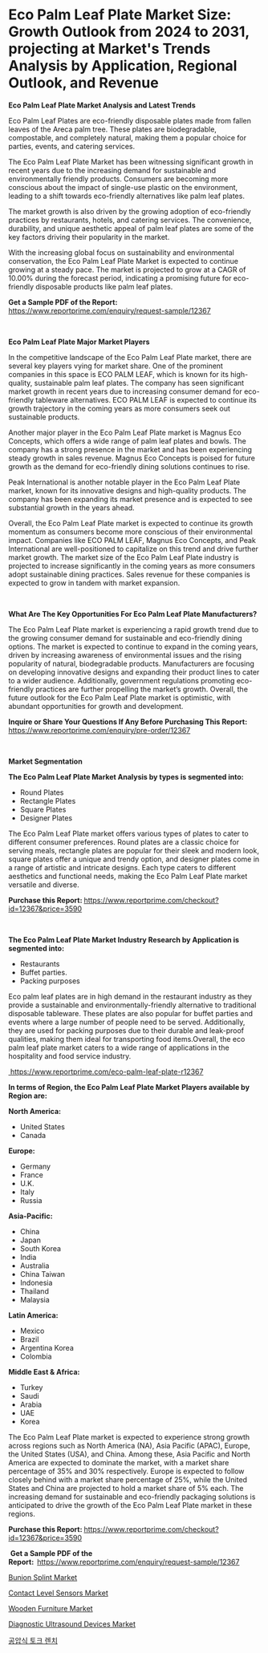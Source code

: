 <p><h1>Eco Palm Leaf Plate Market Size: Growth Outlook from 2024 to 2031, projecting at Market's Trends Analysis by Application, Regional Outlook, and Revenue</h1></p><p><strong>Eco Palm Leaf Plate Market Analysis and Latest Trends</strong></p>
<p><p>Eco Palm Leaf Plates are eco-friendly disposable plates made from fallen leaves of the Areca palm tree. These plates are biodegradable, compostable, and completely natural, making them a popular choice for parties, events, and catering services.</p><p>The Eco Palm Leaf Plate Market has been witnessing significant growth in recent years due to the increasing demand for sustainable and environmentally friendly products. Consumers are becoming more conscious about the impact of single-use plastic on the environment, leading to a shift towards eco-friendly alternatives like palm leaf plates.</p><p>The market growth is also driven by the growing adoption of eco-friendly practices by restaurants, hotels, and catering services. The convenience, durability, and unique aesthetic appeal of palm leaf plates are some of the key factors driving their popularity in the market.</p><p>With the increasing global focus on sustainability and environmental conservation, the Eco Palm Leaf Plate Market is expected to continue growing at a steady pace. The market is projected to grow at a CAGR of 10.00% during the forecast period, indicating a promising future for eco-friendly disposable products like palm leaf plates.</p></p>
<p><strong>Get a Sample PDF of the Report:&nbsp;</strong> <a href="https://www.reportprime.com/enquiry/request-sample/12367">https://www.reportprime.com/enquiry/request-sample/12367</a></p>
<p>&nbsp;</p>
<p><strong>Eco Palm Leaf Plate Major Market Players</strong></p>
<p><p>In the competitive landscape of the Eco Palm Leaf Plate market, there are several key players vying for market share. One of the prominent companies in this space is ECO PALM LEAF, which is known for its high-quality, sustainable palm leaf plates. The company has seen significant market growth in recent years due to increasing consumer demand for eco-friendly tableware alternatives. ECO PALM LEAF is expected to continue its growth trajectory in the coming years as more consumers seek out sustainable products.</p><p>Another major player in the Eco Palm Leaf Plate market is Magnus Eco Concepts, which offers a wide range of palm leaf plates and bowls. The company has a strong presence in the market and has been experiencing steady growth in sales revenue. Magnus Eco Concepts is poised for future growth as the demand for eco-friendly dining solutions continues to rise.</p><p>Peak International is another notable player in the Eco Palm Leaf Plate market, known for its innovative designs and high-quality products. The company has been expanding its market presence and is expected to see substantial growth in the years ahead.</p><p>Overall, the Eco Palm Leaf Plate market is expected to continue its growth momentum as consumers become more conscious of their environmental impact. Companies like ECO PALM LEAF, Magnus Eco Concepts, and Peak International are well-positioned to capitalize on this trend and drive further market growth. The market size of the Eco Palm Leaf Plate industry is projected to increase significantly in the coming years as more consumers adopt sustainable dining practices. Sales revenue for these companies is expected to grow in tandem with market expansion.</p></p>
<p>&nbsp;</p>
<p><strong>What Are The Key Opportunities For Eco Palm Leaf Plate Manufacturers?</strong></p>
<p><p>The Eco Palm Leaf Plate market is experiencing a rapid growth trend due to the growing consumer demand for sustainable and eco-friendly dining options. The market is expected to continue to expand in the coming years, driven by increasing awareness of environmental issues and the rising popularity of natural, biodegradable products. Manufacturers are focusing on developing innovative designs and expanding their product lines to cater to a wider audience. Additionally, government regulations promoting eco-friendly practices are further propelling the market’s growth. Overall, the future outlook for the Eco Palm Leaf Plate market is optimistic, with abundant opportunities for growth and development.</p></p>
<p><strong>Inquire or Share Your Questions If Any Before Purchasing This Report:</strong> <a href="https://www.reportprime.com/enquiry/pre-order/12367">https://www.reportprime.com/enquiry/pre-order/12367</a></p>
<p>&nbsp;</p>
<p><strong>Market Segmentation</strong></p>
<p><strong>The Eco Palm Leaf Plate Market Analysis by types is segmented into:</strong></p>
<p><ul><li>Round Plates</li><li>Rectangle Plates</li><li>Square Plates</li><li>Designer Plates</li></ul></p>
<p><p>The Eco Palm Leaf Plate market offers various types of plates to cater to different consumer preferences. Round plates are a classic choice for serving meals, rectangle plates are popular for their sleek and modern look, square plates offer a unique and trendy option, and designer plates come in a range of artistic and intricate designs. Each type caters to different aesthetics and functional needs, making the Eco Palm Leaf Plate market versatile and diverse.</p></p>
<p><strong>Purchase this Report:&nbsp;</strong><a href="https://www.reportprime.com/checkout?id=12367&price=3590">https://www.reportprime.com/checkout?id=12367&price=3590</a></p>
<p>&nbsp;</p>
<p><strong>The Eco Palm Leaf Plate Market Industry Research by Application is segmented into:</strong></p>
<p><ul><li>Restaurants</li><li>Buffet parties.</li><li>Packing purposes</li></ul></p>
<p><p>Eco palm leaf plates are in high demand in the restaurant industry as they provide a sustainable and environmentally-friendly alternative to traditional disposable tableware. These plates are also popular for buffet parties and events where a large number of people need to be served. Additionally, they are used for packing purposes due to their durable and leak-proof qualities, making them ideal for transporting food items.Overall, the eco palm leaf plate market caters to a wide range of applications in the hospitality and food service industry.</p></p>
<p><a href="https://www.reportprime.com/eco-palm-leaf-plate-r12367">&nbsp;https://www.reportprime.com/eco-palm-leaf-plate-r12367</a></p>
<p><strong>In terms of Region, the Eco Palm Leaf Plate Market Players available by Region are:</strong></p>
<p>
    <p> <strong> North America: </strong>
        <ul>
            <li>United States</li>
            <li>Canada</li>
        </ul>
        </p> 
    <p> <strong> Europe: </strong>
        <ul>
            <li>Germany</li>
            <li>France</li>
            <li>U.K.</li>
            <li>Italy</li>
            <li>Russia</li>
        </ul>
        </p> 
    <p> <strong> Asia-Pacific: </strong>
        <ul>
            <li>China</li>
            <li>Japan</li>
            <li>South Korea</li>
            <li>India</li>
            <li>Australia</li>
            <li>China Taiwan</li>
            <li>Indonesia</li>
            <li>Thailand</li>
            <li>Malaysia</li>
        </ul>
        </p> 
    <p> <strong> Latin America: </strong>
        <ul>
            <li>Mexico</li>
            <li>Brazil</li>
            <li>Argentina Korea</li>
            <li>Colombia</li>
        </ul>
        </p> 
    <p> <strong> Middle East & Africa: </strong>
        <ul>
            <li>Turkey</li>
            <li>Saudi</li>
            <li>Arabia</li>
            <li>UAE</li>
            <li>Korea</li>
        </ul>
    </p>
    </p>
<p><p>The Eco Palm Leaf Plate market is expected to experience strong growth across regions such as North America (NA), Asia Pacific (APAC), Europe, the United States (USA), and China. Among these, Asia Pacific and North America are expected to dominate the market, with a market share percentage of 35% and 30% respectively. Europe is expected to follow closely behind with a market share percentage of 25%, while the United States and China are projected to hold a market share of 5% each. The increasing demand for sustainable and eco-friendly packaging solutions is anticipated to drive the growth of the Eco Palm Leaf Plate market in these regions.</p></p>
<p><strong>Purchase this Report: </strong><a href="https://www.reportprime.com/checkout?id=12367&price=3590">https://www.reportprime.com/checkout?id=12367&price=3590</a></p>
<p>&nbsp;<strong>Get a Sample PDF of the Report:&nbsp;&nbsp;</strong><a href="https://www.reportprime.com/enquiry/request-sample/12367">https://www.reportprime.com/enquiry/request-sample/12367</a></p>
<p><strong></strong></p>
<p><p><a href="https://issuu.com/reportprime-2/docs/bunion-splint-market-size-2030.pptx">Bunion Splint Market</a></p><p><a href="https://medium.com/@malcomw102036/contact-level-sensors-market-a-global-and-regional-analysis-focus-on-region-country-level-b12344521b76">Contact Level Sensors Market</a></p><p><a href="https://www.linkedin.com/pulse/wooden-furniture-market-size-amp-share-analysis-growth-uveme">Wooden Furniture Market</a></p><p><a href="https://issuu.com/reportprime-2/docs/diagnostic-ultrasound-devices-market-size-2030.ppt">Diagnostic Ultrasound Devices Market</a></p><p><a href="https://medium.com/@hermanokutneva7878567/%EA%B3%B5%EA%B8%B0%EB%A0%A5-%ED%86%A0%ED%81%AC-%EB%A0%8C%EC%B9%98-%EC%8B%9C%EC%9E%A5-%EC%A1%B0%EC%82%AC-%EB%B3%B4%EA%B3%A0%EC%84%9C%EC%97%90%EB%8A%94-2024%EB%85%84%EB%B6%80%ED%84%B0-2031%EB%85%84%EA%B9%8C%EC%A7%80-%EC%98%88%EC%83%81%EB%90%9C-%EC%97%B0%ED%8F%89%EA%B7%A0-%EC%84%B1%EC%9E%A5%EB%A5%A0-4-2-%EC%97%90-%EB%8C%80%ED%95%9C-%EC%8B%9C%EC%9E%A5-%EA%B7%9C%EB%AA%A8-%EC%A0%90%EC%9C%A0%EC%9C%A8-%EB%B0%8F-%EB%B6%84%EC%84%9D%EC%9D%B4-%ED%8F%AC%ED%95%A8%EB%90%98%EC%96%B4-%EC%9E%88%EC%8A%B5%EB%8B%88%EB%8B%A4-ca591b8abcaa">공압식 토크 렌치</a></p></p>